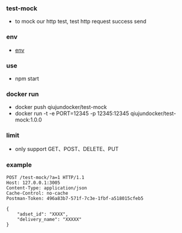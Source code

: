 ### test-mock

- to mock our http test, test http request success send

### env

- [env](./config.js)

### use

- npm start

### docker run

- docker push qiujundocker/test-mock
- docker run -t -e PORT=12345 -p 12345:12345 qiujundocker/test-mock:1.0.0

### limit

- only support GET、POST、DELETE、PUT

### example

```$xslt
POST /test-mock/?a=1 HTTP/1.1
Host: 127.0.0.1:3005
Content-Type: application/json
Cache-Control: no-cache
Postman-Token: 496a83b7-571f-7c3e-1fbf-a518015cfeb5

{
    "adset_id": "XXXX",
    "delivery_name": "XXXXX"
}
```